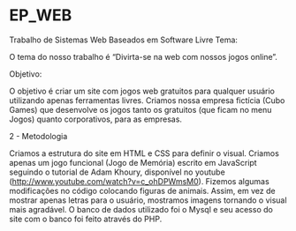 # EP_WEB
Trabalho de Sistemas Web Baseados em Software Livre
Tema:

O tema do nosso trabalho é “Divirta-se na web com nossos jogos online”.  


Objetivo:

O objetivo é criar um site com jogos web gratuitos para qualquer usuário utilizando apenas ferramentas livres. 
Criamos nossa empresa fictícia (Cubo Games) que desenvolve os jogos tanto os gratuitos (que ficam no menu Jogos) 
quanto corporativos, para as empresas.

2 - Metodologia

Criamos a estrutura do site em HTML e CSS para definir o visual. Criamos apenas um jogo funcional (Jogo de Memória) 
escrito em JavaScript seguindo o tutorial de Adam Khoury, disponível no youtube (http://www.youtube.com/watch?v=c_ohDPWmsM0). 
Fizemos algumas modificações no código colocando figuras de animais. Assim, em vez de mostrar apenas letras para o usuário, 
mostramos imagens tornando o visual mais agradável. O banco de dados utilizado foi o Mysql e seu acesso do site com o 
banco foi feito através do PHP.

